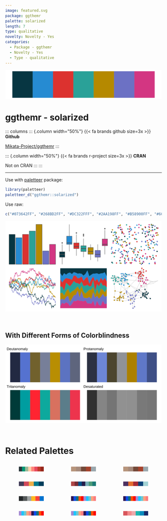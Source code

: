 ```yaml
---
image: featured.svg
package: ggthemr
palette: solarized
length: 7
type: qualitative
novelty: Novelty - Yes
categories:
  - Package - ggthemr
  - Novelty - Yes
  - Type - qualitative
---
```


![](featured.svg)

# ggthemr - solarized 

::: columns
::: {.column width="50%"}
{{< fa brands github size=3x >}}
**Github**

[Mikata-Project/ggthemr](https://github.com/Mikata-Project/ggthemr)
:::

::: {.column width="50%"}
{{< fa brands r-project size=3x >}}
**CRAN**

Not on CRAN
:::
:::

<hr> 

Use with [paletteer](https://emilhvitfeldt.github.io/paletteer/) package:

```r
library(paletteer)
paletteer_d("ggthemr::solarized")
```

Use raw:

```r
c("#073642FF", "#268BD2FF", "#DC322FFF", "#2AA198FF", "#B58900FF", "#6C71C4FF", "#D33682FF")
``` 

![](examples.png) 

  <br>
  
  ## With Different Forms of Colorblindness
  
  ![](colorblind.svg) 

<br>

# Related Palettes

<div class="list" style="display: grid; grid-template-columns: auto auto auto;"> <figure class="figure">
<a href="../../awtools/a_palette/"> <img src="../../awtools/a_palette/featured.svg" style="width: 100%;" class="figure-img"></a>
</figure> <figure class="figure">
<a href="../../ButterflyColors/hamadryas_feronia/"> <img src="../../ButterflyColors/hamadryas_feronia/featured.svg" style="width: 100%;" class="figure-img"></a>
</figure> <figure class="figure">
<a href="../../ButterflyColors/hamadryas_feronia/"> <img src="../../ButterflyColors/hamadryas_feronia/featured.svg" style="width: 100%;" class="figure-img"></a>
</figure> <figure class="figure">
<a href="../../PrettyCols/Lively/"> <img src="../../PrettyCols/Lively/featured.svg" style="width: 100%;" class="figure-img"></a>
</figure> <figure class="figure">
<a href="../../MoMAColors/Sidhu/"> <img src="../../MoMAColors/Sidhu/featured.svg" style="width: 100%;" class="figure-img"></a>
</figure> <figure class="figure">
<a href="../../suffrager/oxon/"> <img src="../../suffrager/oxon/featured.svg" style="width: 100%;" class="figure-img"></a>
</figure> <figure class="figure">
<a href="../../nbapalettes/thunder_city/"> <img src="../../nbapalettes/thunder_city/featured.svg" style="width: 100%;" class="figure-img"></a>
</figure> <figure class="figure">
<a href="../../ggprism/prism_light/"> <img src="../../ggprism/prism_light/featured.svg" style="width: 100%;" class="figure-img"></a>
</figure> <figure class="figure">
<a href="../../ggprism/prism_dark2/"> <img src="../../ggprism/prism_dark2/featured.svg" style="width: 100%;" class="figure-img"></a>
</figure> <figure class="figure">
<a href="../../ggprism/prism_light2/"> <img src="../../ggprism/prism_light2/featured.svg" style="width: 100%;" class="figure-img"></a>
</figure> <figure class="figure">
<a href="../../ggprism/prism_dark/"> <img src="../../ggprism/prism_dark/featured.svg" style="width: 100%;" class="figure-img"></a>
</figure> <figure class="figure">
<a href="../../LaCroixColoR/CranRaspberry/"> <img src="../../LaCroixColoR/CranRaspberry/featured.svg" style="width: 100%;" class="figure-img"></a>
</figure> 
</div>
